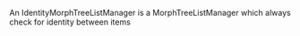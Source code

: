 An IdentityMorphTreeListManager is a MorphTreeListManager which always check for identity between items
